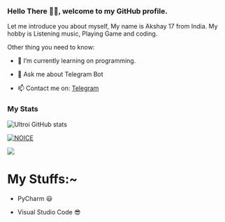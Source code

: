 ### Hello There 👋🏻, welcome to my GitHub profile.

Let me introduce you about myself, My name is Akshay  17 from India. My hobby is Listening music, Playing Game and coding.

Other thing you need to know:

- 🌱 I’m currently learning on programming.

- 💬 Ask me about Telegram Bot

- 📫 Contact me on: [Telegram](https://t.me/Weeb_lover)

### My Stats

![Ultroi GitHub stats](https://github-readme-stats.vercel.app/api?username=ultroi&show_icons=true&theme=radical)

[![NOICE](https://github-readme-stats.vercel.app/api/top-langs/?username=levina-lab&layout=compact&theme=midnight-purple&hide=Css)](https://github.com/ultroi)

![](https://visitor-badge.laobi.icu/badge?page_id=ultroi)

# My Stuffs:~

- PyCharm 😃

- Visual Studio Code 😎















